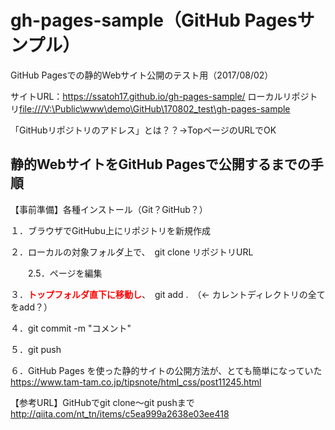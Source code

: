 # gh-pages-sample（GitHub Pagesサンプル）

GitHub Pagesでの静的Webサイト公開のテスト用（2017/08/02）

サイトURL：https://ssatoh17.github.io/gh-pages-sample/
ローカルリポジトリ<file:///V:\Public\www\demo\GitHub\170802_test\gh-pages-sample>

「GitHubリポジトリのアドレス」とは？？→TopページのURLでOK


## 静的WebサイトをGitHub Pagesで公開するまでの手順

【事前準備】各種インストール（Git？GitHub？）

１．ブラウザでGitHubu上にリポジトリを新規作成

２．ローカルの対象フォルダ上で、　git clone リポジトリURL

　　2.5．ページを編集
 
３．<b><font color="red">トップフォルダ直下に移動し</font></b>、　git add .　（← カレントディレクトリの全てをadd？）

４．git commit -m "コメント"

５．git push

６．GitHub Pages を使った静的サイトの公開方法が、とても簡単になっていた https://www.tam-tam.co.jp/tipsnote/html_css/post11245.html


【参考URL】GitHubでgit clone〜git pushまで http://qiita.com/nt_tn/items/c5ea999a2638e03ee418

